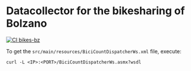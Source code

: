 <!--
SPDX-FileCopyrightText: NOI Techpark <digital@noi.bz.it>

SPDX-License-Identifier: CC0-1.0
-->

# Datacollector for the bikesharing of Bolzano

[![CI bikes-bz](https://github.com/noi-techpark/bdp-commons/actions/workflows/ci-bikes-bz.yml/badge.svg)](https://github.com/noi-techpark/bdp-commons/actions/workflows/ci-bikes-bz.yml)

To get the `src/main/resources/BiciCountDispatcherWs.xml` file, execute:
```
curl -L <IP>:<PORT>/BiciCountDispatcherWs.asmx?wsdl
```
